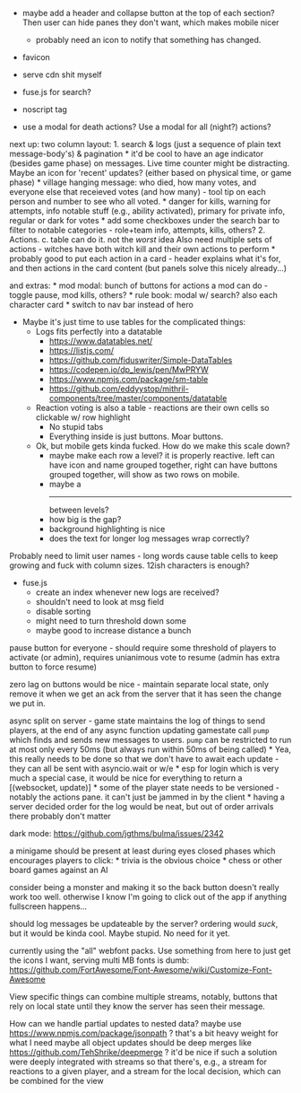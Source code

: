 * maybe add a header and collapse button at the top of each section? Then user can hide panes they don't want, which makes mobile nicer
    * probably need an icon to notify that something has changed.

* favicon
* serve cdn shit myself
* fuse.js for search?
* noscript tag

* use a modal for death actions? Use a modal for all (night?) actions?

next up: two column layout:
    1. search & logs (just a sequence of plain text message-body's) & pagination
        * it'd be cool to have an age indicator (besides game phase) on messages. Live time counter might be distracting. Maybe an icon for 'recent' updates? (either based on physical time, or game phase)
        * village hanging message: who died, how many votes, and everyone else that receieved votes (and how many) - tool tip on each person and number to see who all voted.
        * danger for kills, warning for attempts, info notable stuff (e.g., ability activated), primary for private info, regular or dark for votes
        * add some checkboxes under the search bar to filter to notable categories - role+team info, attempts, kills, others?
    2. Actions.
        c. table can do it. not the _worst_ idea
       Also need multiple sets of actions - witches have both witch kill and their own actions to perform
        * probably good to put each action in a card - header explains what it's for, and then actions in the card content (but panels solve this nicely already...)

and extras:
    * mod modal: bunch of buttons for actions a mod can do - toggle pause, mod kills, others?
    * rule book: modal w/ search? also each character card
    * switch to nav bar instead of hero

* Maybe it's just time to use tables for the complicated things:
    * Logs fits perfectly into a datatable
        * https://www.datatables.net/
        * https://listjs.com/
        * https://github.com/fiduswriter/Simple-DataTables
        * https://codepen.io/dp_lewis/pen/MwPRYW
        * https://www.npmjs.com/package/sm-table
        * https://github.com/eddyystop/mithril-components/tree/master/components/datatable
    * Reaction voting is also a table - reactions are their own cells so clickable w/ row highlight
        * No stupid tabs
        * Everything inside is just buttons. Moar buttons.
    * Ok, but mobile gets kinda fucked. How do we make this scale down?
        * maybe make each row a level? it is properly reactive. left can have icon and name grouped together, right can have buttons grouped together, will show as two rows on mobile.
        * maybe a <hr/> between levels?
        * how big is the gap?
        * background highlighting is nice
        * does the text for longer log messages wrap correctly?


Probably need to limit user names - long words cause table cells to keep growing and fuck with column sizes. 12ish characters is enough?


* fuse.js
    - create an index whenever new logs are received?
    - shouldn't need to look at msg field
    - disable sorting
    - might need to turn threshold down some
    - maybe good to increase distance a bunch



pause button for everyone - should require some threshold of players to activate (or admin), requires unianimous vote to resume (admin has extra button to force resume)

zero lag on buttons would be nice - maintain separate local state, only remove it when we get an ack from the server that it has seen the change we put in.

async split on server - game state maintains the log of things to send players,
at the end of any async function updating gamestate call `pump` which finds and
sends new messages to users. `pump` can be restricted to run at most only every
50ms (but always run within 50ms of being called)
    * Yea, this really needs to be done so that we don't have to await each update - they can all be sent with asyncio.wait or w/e
    * esp for login which is very much a special case, it would be nice for everything to return a [(websocket, update)]
    * some of the player state needs to be versioned - notably the actions pane. it can't just be jammed in by the client
    * having a server decided order for the log would be neat, but out of order arrivals there probably don't matter


dark mode: https://github.com/jgthms/bulma/issues/2342

a minigame should be present at least during eyes closed phases which encourages players to click:
    * trivia is the obvious choice
    * chess or other board games against an AI

consider being a monster and making it so the back button doesn't really work too well. otherwise I know I'm going to click out of the app if anything fullscreen happens...

should log messages be updateable by the server? ordering would _suck_, but it would be kinda cool. Maybe stupid. No need for it yet.

currently using the "all" webfont packs. Use something from here to just get
the icons I want, serving multi MB fonts is dumb:
https://github.com/FortAwesome/Font-Awesome/wiki/Customize-Font-Awesome

View specific things can combine multiple streams, notably, buttons that rely on local state until they know the server has seen their message.

How can we handle partial updates to nested data? maybe use https://www.npmjs.com/package/jsonpath ? that's a bit heavy weight for what I need
maybe all object updates should be deep merges like https://github.com/TehShrike/deepmerge ?
it'd be nice if such a solution were deeply integrated with streams so that there's, e.g., a stream for reactions to a given player, and a stream for the local decision, which can be combined for the view


